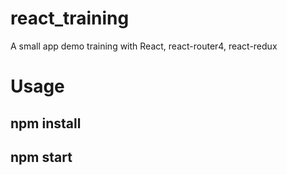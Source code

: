 # react_training
A small app demo training with React, react-router4, react-redux

# Usage
## npm install
## npm start
